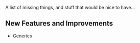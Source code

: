 A list of missing things, and stuff that would be nice to have...


## New Features and Improvements

* Generics
